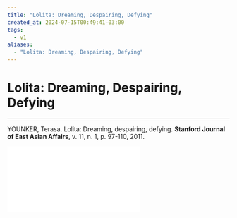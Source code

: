 ```yaml
---
title: "Lolita: Dreaming, Despairing, Defying"
created_at: 2024-07-15T00:49:41-03:00
tags:
  - v1
aliases:
  - "Lolita: Dreaming, Despairing, Defying"
---
```

# Lolita: Dreaming, Despairing, Defying
---
YOUNKER, Terasa. Lolita: Dreaming, despairing, defying. **Stanford Journal of East Asian Affairs**, v. 11, n. 1, p. 97-110, 2011.

![Lolita_Dreaming_Despairing_Defying](assets/docs/Lolita_Dreaming_Despairing_Defying.pdf)